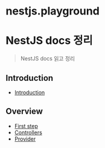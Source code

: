 # nestjs.playground

# NestJS docs 정리
> NestJS docs 읽고 정리

## Introduction
- [Introduction](https://github.com/YeomJaeSeon/nestjs.playground/blob/main/docs-summary/1_%EC%86%8C%EA%B0%9C/%EC%86%8C%EA%B0%9C.md)

## Overview
- [First step](https://github.com/YeomJaeSeon/nestjs.playground/blob/main/docs-summary/2_%EA%B0%9C%EC%9A%94/1_%EC%B2%AB%20%EB%B2%88%EC%A7%B8%20%EB%8B%A8%EA%B3%84.md)
- [Controllers](https://github.com/YeomJaeSeon/nestjs.playground/blob/main/docs-summary/2_%EA%B0%9C%EC%9A%94/2_%EC%BB%A8%ED%8A%B8%EB%A1%A4%EB%9F%AC.md)
- [Provider](https://github.com/YeomJaeSeon/nestjs.playground/blob/main/docs-summary/2_%EA%B0%9C%EC%9A%94/3_%ED%94%84%EB%A1%9C%EB%B0%94%EC%9D%B4%EB%8D%94.md)
